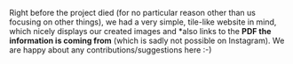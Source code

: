 Right before the project died (for no particular reason other than us focusing on other things), we had a very simple, tile-like website in mind, which nicely displays our created images and *also links to the **PDF the information is coming from** (which is sadly not possible on Instagram). We are happy about any contributions/suggestions here :-)
